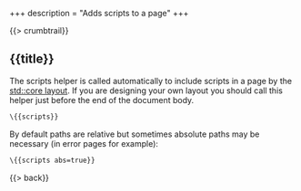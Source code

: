 +++
description = "Adds scripts to a page"
+++

{{> crumbtrail}}

## {{title}}

The scripts helper is called automatically to include scripts in a page by the [std::core layout][]. If you are designing your own layout you should call this helper just before the end of the document body.

```handlebars
\{{scripts}}
```

By default paths are relative but sometimes absolute paths may be necessary (in error pages for example):

```handlebars
\{{scripts abs=true}}
```

{{> back}}

[std::core layout]: https://github.com/uwe-app/plugins/blob/master/std/core/layouts/main.hbs 

